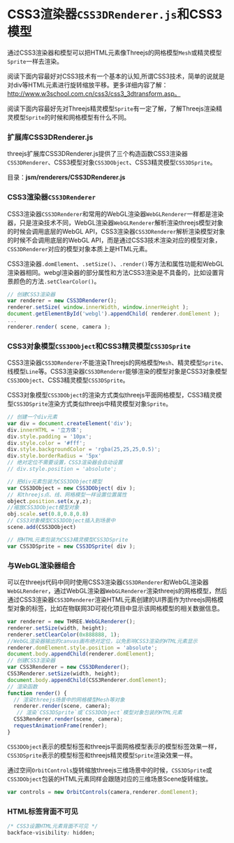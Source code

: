 # CSS3渲染器`CSS3DRenderer.js`和CSS3模型

通过CSS3渲染器和模型可以把HTML元素像Threejs的网格模型`Mesh`或精灵模型`Sprite`一样去渲染。

阅读下面内容最好对CSS3技术有一个基本的认知,所谓CSS3技术，简单的说就是对div等HTML元素进行旋转缩放平移。更多详细内容了解：<http://www.w3school.com.cn/css3/css3_3dtransform.asp。>

阅读下面内容最好先对Threejs精灵模型`Sprite`有一定了解，了解Threejs渲染精灵模型`Sprite`的时候和网格模型有什么不同。

### 扩展库CSS3DRenderer.js

threejs扩展库CSS3DRenderer.js提供了三个构造函数CSS3渲染器`CSS3DRenderer`、CSS3模型对象`CSS3DObject`、CSS3精灵模型`CSS3DSprite`。

目录：**jsm/renderers/CSS3DRenderer.js**

### CSS3渲染器`CSS3DRenderer`

CSS3渲染器`CSS3DRenderer`和常用的WebGL渲染器`WebGLRenderer`一样都是渲染器，只是渲染技术不同，WebGL渲染器`WebGLRenderer`解析渲染threejs模型对象的时候会调用底层的WebGL API，CSS3渲染器`CSS3DRenderer`解析渲染模型对象的时候不会调用底层的WebGL API，而是通过CSS3技术渲染对应的模型对象，`CSS3DRenderer`对应的模型对象本质上是HTML元素。

CSS3渲染器`.domElement`、`.setSize()`、`.render()`等方法和属性功能和WebGL渲染器相同。webgl渲染器的部分属性和方法CSS3渲染是不具备的，比如设置背景颜色的方法`.setClearColor()`。

```JavaScript
// 创建CSS3渲染器
var renderer = new CSS3DRenderer();
renderer.setSize( window.innerWidth, window.innerHeight );
document.getElementById('webgl').appendChild( renderer.domElement );
...
renderer.render( scene, camera );
```

### CSS3对象模型`CSS3DObject`和CSS3精灵模型`CSS3DSprite`

CSS3渲染器`CSS3DRenderer`不能渲染Threejs的网格模型`Mesh`、精灵模型`Sprite`、线模型`Line`等。CSS3渲染器`CSS3DRenderer`能够渲染的模型对象是CSS3对象模型`CSS3DObject`、CSS3精灵模型`CSS3DSprite`。

CSS3对象模型`CSS3DObject`的渲染方式类似threejs平面网格模型，CSS3精灵模型`CSS3DSprite`渲染方式类似threejs中精灵模型对象`Sprite`。

```JavaScript
// 创建一个div元素
var div = document.createElement('div');
div.innerHTML = '立方体';
div.style.padding = '10px';
div.style.color = '#fff';
div.style.backgroundColor = 'rgba(25,25,25,0.5)';
div.style.borderRadius = '5px'
// 绝对定位不需要设置，CSS3渲染器会自动设置
// div.style.position = 'absolute';

// 把div元素包装为CSS3DObject模型
var CSS3DObject = new CSS3DObject( div );
// 和threejs点、线、网格模型一样设置位置属性
object.position.set(x,y,z);
//缩放CSS3DObject模型对象
obj.scale.set(0.8,0.8,0.8)
// CSS3对象模型CSS3DObject插入到场景中
scene.add(CSS3DObject)
```

```JavaScript
// 把HTML元素包装为CSS3精灵模型CSS3DSprite
var CSS3DSprite = new CSS3DSprite( div );
```

### 与WebGL渲染器组合

可以在threejs代码中同时使用CSS3渲染器`CSS3DRenderer`和WebGL渲染器`WebGLRenderer`，通过WebGL渲染器`WebGLRenderer`渲染threejs的网格模型，然后通过CSS3渲染器`CSS3DRenderer`渲染HTML元素创建的UI界面作为threejs网格模型对象的标签，比如在物联网3D可视化项目中显示该网格模型的相关数据信息。

```JavaScript
var renderer = new THREE.WebGLRenderer();
renderer.setSize(width, height);
renderer.setClearColor(0x888888, 1);
//WebGL渲染器输出的canvas画布绝对定位，以免影响CSS3渲染的HTML元素显示
renderer.domElement.style.position = 'absolute';
document.body.appendChild(renderer.domElement);
// 创建CSS3渲染器
var CSS3Renderer = new CSS3DRenderer();
CSS3Renderer.setSize(width, height);
document.body.appendChild(CSS3Renderer.domElement);
// 渲染函数
function render() {
  // 渲染threejs场景中的网格模型Mesh等对象
  renderer.render(scene, camera);
   // 渲染`CSS3DSprite`或`CSS3DObject`模型对象包装的HTML元素
  CSS3Renderer.render(scene, camera);
  requestAnimationFrame(render);
}
```

`CSS3DObject`表示的模型标签和threejs平面网格模型表示的模型标签效果一样，`CSS3DSprite`表示的模型标签和threejs精灵模型`Sprite`渲染效果一样。

通过空间`OrbitControls`旋转缩放threejs三维场景中的时候，`CSS3DSprite`或`CSS3DObject`包装的HTML元素同样会跟随对应的三维场景Scene旋转缩放。

```JavaScript
var controls = new OrbitControls(camera,renderer.domElement);
```


### HTML标签背面不可见
```css
/* CSS3设置HTML元素背面不可见 */
backface-visibility: hidden;
```






      